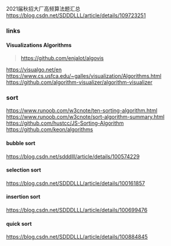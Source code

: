 
2021届秋招大厂高频算法题汇总
<https://blog.csdn.net/SDDDLLL/article/details/109723251>



### links



#### Visualizations Algorithms

> <https://github.com/enjalot/algovis>

<https://visualgo.net/en>
<https://www.cs.usfca.edu/~galles/visualization/Algorithms.html>
<https://github.com/algorithm-visualizer/algorithm-visualizer>



### sort

<https://www.runoob.com/w3cnote/ten-sorting-algorithm.html>
<https://www.runoob.com/w3cnote/sort-algorithm-summary.html>
<https://github.com/hustcc/JS-Sorting-Algorithm>
<https://github.com/keon/algorithms>



#### bubble sort

<https://blog.csdn.net/sdddlll/article/details/100574229>



#### selection sort

<https://blog.csdn.net/SDDDLLL/article/details/100161857>



#### insertion sort

<https://blog.csdn.net/SDDDLLL/article/details/100699476>



#### quick sort

<https://blog.csdn.net/SDDDLLL/article/details/100884845>
